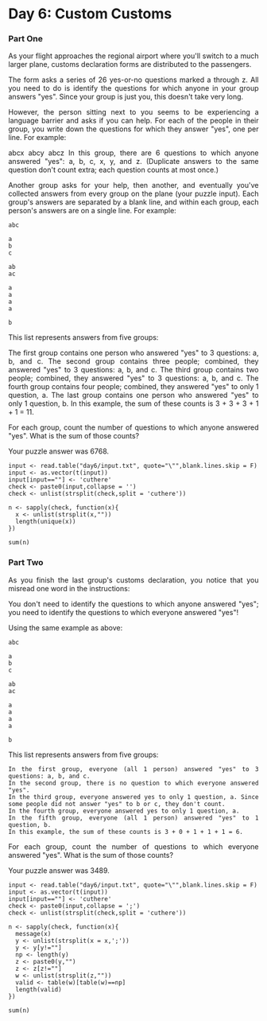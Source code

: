 Day 6: Custom Customs
==============
<div align="justify">

### Part One
As your flight approaches the regional airport where you'll switch to a much larger plane, customs declaration forms are distributed to the passengers.

The form asks a series of 26 yes-or-no questions marked a through z. All you need to do is identify the questions for which anyone in your group answers "yes". Since your group is just you, this doesn't take very long.

However, the person sitting next to you seems to be experiencing a language barrier and asks if you can help. For each of the people in their group, you write down the questions for which they answer "yes", one per line. For example:

abcx
abcy
abcz
In this group, there are 6 questions to which anyone answered "yes": a, b, c, x, y, and z. (Duplicate answers to the same question don't count extra; each question counts at most once.)

Another group asks for your help, then another, and eventually you've collected answers from every group on the plane (your puzzle input). Each group's answers are separated by a blank line, and within each group, each person's answers are on a single line. For example:

```
abc

a
b
c

ab
ac

a
a
a
a

b
```

This list represents answers from five groups:

The first group contains one person who answered "yes" to 3 questions: a, b, and c.
The second group contains three people; combined, they answered "yes" to 3 questions: a, b, and c.
The third group contains two people; combined, they answered "yes" to 3 questions: a, b, and c.
The fourth group contains four people; combined, they answered "yes" to only 1 question, a.
The last group contains one person who answered "yes" to only 1 question, b.
In this example, the sum of these counts is 3 + 3 + 3 + 1 + 1 = 11.

For each group, count the number of questions to which anyone answered "yes". What is the sum of those counts?

Your puzzle answer was 6768.

```{r}
input <- read.table("day6/input.txt", quote="\"",blank.lines.skip = F)
input <- as.vector(t(input))
input[input==""] <- 'cuthere'
check <- paste0(input,collapse = '')
check <- unlist(strsplit(check,split = 'cuthere'))

n <- sapply(check, function(x){
  x <- unlist(strsplit(x,""))
  length(unique(x))
})

sum(n)
```

### Part Two
As you finish the last group's customs declaration, you notice that you misread one word in the instructions:

You don't need to identify the questions to which anyone answered "yes"; you need to identify the questions to which everyone answered "yes"!

Using the same example as above:

```
abc

a
b
c

ab
ac

a
a
a
a

b
```

This list represents answers from five groups:

```
In the first group, everyone (all 1 person) answered "yes" to 3 questions: a, b, and c.
In the second group, there is no question to which everyone answered "yes".
In the third group, everyone answered yes to only 1 question, a. Since some people did not answer "yes" to b or c, they don't count.
In the fourth group, everyone answered yes to only 1 question, a.
In the fifth group, everyone (all 1 person) answered "yes" to 1 question, b.
In this example, the sum of these counts is 3 + 0 + 1 + 1 + 1 = 6.
```

For each group, count the number of questions to which everyone answered "yes". What is the sum of those counts?

Your puzzle answer was 3489.

```{r}
input <- read.table("day6/input.txt", quote="\"",blank.lines.skip = F)
input <- as.vector(t(input))
input[input==""] <- 'cuthere'
check <- paste0(input,collapse = ';')
check <- unlist(strsplit(check,split = 'cuthere'))

n <- sapply(check, function(x){
  message(x)
  y <- unlist(strsplit(x = x,';'))
  y <- y[y!=""]
  np <- length(y)
  z <- paste0(y,"")
  z <- z[z!=""]
  w <- unlist(strsplit(z,""))
  valid <- table(w)[table(w)==np]
  length(valid)
})

sum(n)

```

</div>